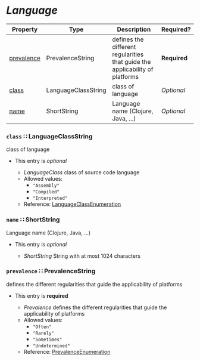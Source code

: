 <a id="map2"></a>
# *Language*

| Property | Type | Description | Required? |
| -------- | ---- | ----------- | --------- |
|[prevalence](#prevalence-prevalencestring)|PrevalenceString|defines the different regularities that guide the applicability of platforms|**Required**|
|[class](#class-languageclassstring)|LanguageClassString|class of language|_Optional_|
|[name](#name-shortstring)|ShortString|Language name (Clojure, Java, ...)|_Optional_|


<a id="class-languageclassstring"></a>
### `class` ∷ LanguageClassString

class of language

* This entry is _optional_


  * *LanguageClass* class of source code language
  * Allowed values:
    * `"Assembly"`
    * `"Compiled"`
    * `"Interpreted"`
  * Reference: [LanguageClassEnumeration](https://cwe.mitre.org/documents/schema/#LanguageClassEnumeration)


<a id="name-shortstring"></a>
### `name` ∷ ShortString

Language name (Clojure, Java, ...)

* This entry is _optional_


  * *ShortString* String with at most 1024 characters

<a id="prevalence-prevalencestring"></a>
### `prevalence` ∷ PrevalenceString

defines the different regularities that guide the applicability of platforms

* This entry is **required**


  * *Prevalence* defines the different regularities that guide the applicability of platforms
  * Allowed values:
    * `"Often"`
    * `"Rarely"`
    * `"Sometimes"`
    * `"Undetermined"`
  * Reference: [PrevalenceEnumeration](https://cwe.mitre.org/documents/schema/#PrevalenceEnumeration)

